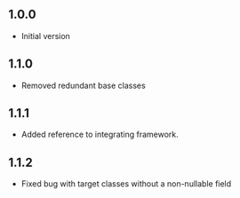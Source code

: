 ## 1.0.0

- Initial version

## 1.1.0

- Removed redundant base classes

## 1.1.1

- Added reference to integrating framework.

## 1.1.2

- Fixed bug with target classes without a non-nullable field

